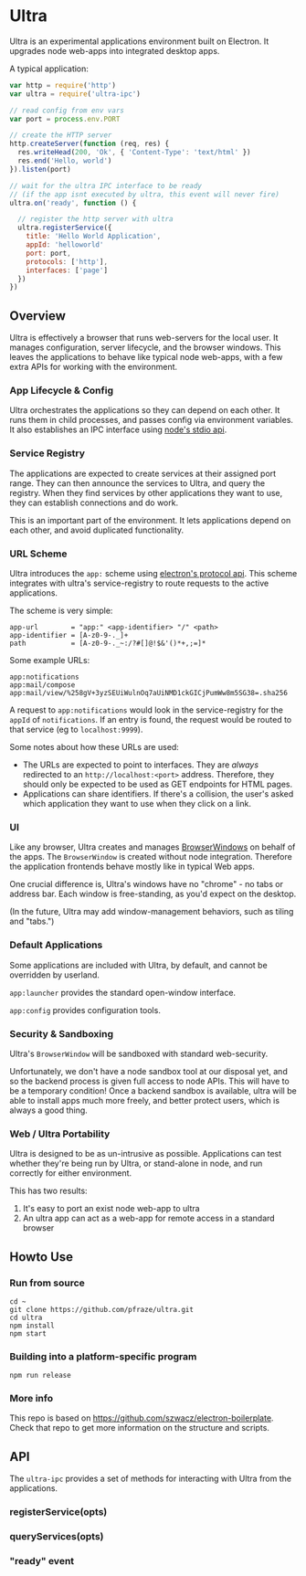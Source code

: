 Ultra
=====

Ultra is an experimental applications environment built on Electron.
It upgrades node web-apps into integrated desktop apps.

A typical application:

```js
var http = require('http')
var ultra = require('ultra-ipc')

// read config from env vars
var port = process.env.PORT

// create the HTTP server
http.createServer(function (req, res) {
  res.writeHead(200, 'Ok', { 'Content-Type': 'text/html' })
  res.end('Hello, world')
}).listen(port)

// wait for the ultra IPC interface to be ready
// (if the app isnt executed by ultra, this event will never fire)
ultra.on('ready', function () {

  // register the http server with ultra
  ultra.registerService({
    title: 'Hello World Application',
    appId: 'helloworld'
    port: port,
    protocols: ['http'],
    interfaces: ['page']
  })
})
```

## Overview

Ultra is effectively a browser that runs web-servers for the local user.
It manages configuration, server lifecycle, and the browser windows.
This leaves the applications to behave like typical node web-apps, with a few extra APIs for working with the environment.

### App Lifecycle & Config

Ultra orchestrates the applications so they can depend on each other.
It runs them in child processes, and passes config via environment variables.
It also establishes an IPC interface using [node's stdio api](https://nodejs.org/api/child_process.html#child_process_options_stdio).

### Service Registry

The applications are expected to create services at their assigned port range.
They can then announce the services to Ultra, and query the registry.
When they find services by other applications they want to use, they can establish connections and do work.

This is an important part of the environment.
It lets applications depend on each other, and avoid duplicated functionality.

### URL Scheme

Ultra introduces the `app:` scheme using [electron's protocol api](http://electron.atom.io/docs/v0.36.5/api/protocol/).
This scheme integrates with ultra's service-registry to route requests to the active applications.

The scheme is very simple:

```
app-url        = "app:" <app-identifier> "/" <path>
app-identifier = [A-z0-9-._]+
path           = [A-z0-9-._~:/?#[]@!$&'()*+,;=]*
```

Some example URLs:

```
app:notifications
app:mail/compose
app:mail/view/%258gV+3yzSEUiWulnOq7aUiNMD1ckGICjPumWw8m5SG38=.sha256
````

A request to `app:notifications` would look in the service-registry for the `appId` of `notifications`.
If an entry is found, the request would be routed to that service (eg to `localhost:9999`).

Some notes about how these URLs are used:
 - The URLs are expected to point to interfaces. They are *always* redirected to an `http://localhost:<port>` address. Therefore, they should only be expected to be used as GET endpoints for HTML pages.
 - Applications can share identifiers. If there's a collision, the user's asked which application they want to use when they click on a link.

### UI

Like any browser, Ultra creates and manages [BrowserWindows](http://electron.atom.io/docs/v0.36.5/api/browser-window/) on behalf of the apps.
The `BrowserWindow` is created without node integration.
Therefore the application frontends behave mostly like in typical Web apps.

One crucial difference is, Ultra's windows have no "chrome" - no tabs or address bar.
Each window is free-standing, as you'd expect on the desktop.

(In the future, Ultra may add window-management behaviors, such as tiling and "tabs.")

### Default Applications

Some applications are included with Ultra, by default, and cannot be overridden by userland.

`app:launcher` provides the standard open-window interface.

`app:config` provides configuration tools. 

### Security & Sandboxing

Ultra's `BrowserWindow` will be sandboxed with standard web-security.

Unfortunately, we don't have a node sandbox tool at our disposal yet, and so the backend process is given full access to node APIs.
This will have to be a temporary condition!
Once a backend sandbox is available, ultra will be able to install apps much more freely, and better protect users, which is always a good thing.

### Web / Ultra Portability

Ultra is designed to be as un-intrusive as possible.
Applications can test whether they're being run by Ultra, or stand-alone in node, and run correctly for either environment.

This has two results:

 1. It's easy to port an exist node web-app to ultra
 2. An ultra app can act as a web-app for remote access in a standard browser


## Howto Use

### Run from source

```
cd ~
git clone https://github.com/pfraze/ultra.git
cd ultra
npm install
npm start
```

### Building into a platform-specific program

```
npm run release
```

### More info

This repo is based on https://github.com/szwacz/electron-boilerplate.
Check that repo to get more information on the structure and scripts.


## API

The `ultra-ipc` provides a set of methods for interacting with Ultra from the applications.

### registerService(opts)

### queryServices(opts)

### "ready" event


